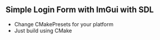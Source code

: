 ## Simple Login Form with ImGui with SDL

- Change CMakePresets for your platform
- Just build using CMake